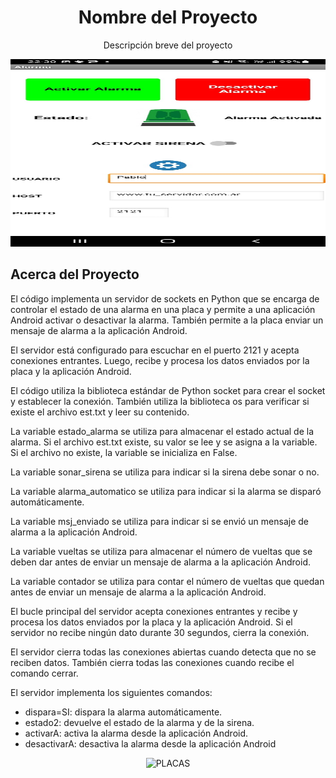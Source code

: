 <h1 align="center">Nombre del Proyecto</h1>
<p align="center">Descripción breve del proyecto</p>

<div align="center">
  <img src="App_Android.jpeg" width="600" height="300" alt="APP ANDROID">
</div>

## Acerca del Proyecto

El código implementa un servidor de sockets en Python que se encarga de controlar el estado de una alarma en una placa y permite a una aplicación Android activar o desactivar la alarma. También permite a la placa enviar un mensaje de alarma a la aplicación Android.

El servidor está configurado para escuchar en el puerto 2121 y acepta conexiones entrantes. Luego, recibe y procesa los datos enviados por la placa y la aplicación Android.

El código utiliza la biblioteca estándar de Python socket para crear el socket y establecer la conexión. También utiliza la biblioteca os para verificar si existe el archivo est.txt y leer su contenido.

La variable estado_alarma se utiliza para almacenar el estado actual de la alarma. Si el archivo est.txt existe, su valor se lee y se asigna a la variable. Si el archivo no existe, la variable se inicializa en False.

La variable sonar_sirena se utiliza para indicar si la sirena debe sonar o no.

La variable alarma_automatico se utiliza para indicar si la alarma se disparó automáticamente.

La variable msj_enviado se utiliza para indicar si se envió un mensaje de alarma a la aplicación Android.

La variable vueltas se utiliza para almacenar el número de vueltas que se deben dar antes de enviar un mensaje de alarma a la aplicación Android.

La variable contador se utiliza para contar el número de vueltas que quedan antes de enviar un mensaje de alarma a la aplicación Android.

El bucle principal del servidor acepta conexiones entrantes y recibe y procesa los datos enviados por la placa y la aplicación Android. Si el servidor no recibe ningún dato durante 30 segundos, cierra la conexión.

El servidor cierra todas las conexiones abiertas cuando detecta que no se reciben datos. También cierra todas las conexiones cuando recibe el comando cerrar.

El servidor implementa los siguientes comandos:

* dispara=SI: dispara la alarma automáticamente.
* estado2: devuelve el estado de la alarma y de la sirena.
* activarA: activa la alarma desde la aplicación Android.
* desactivarA: desactiva la alarma desde la aplicación Android



<div align="center">
  <img src="placa_Esp32_y_Arduino.jpg" width="600" height="300" alt="PLACAS">
</div>

